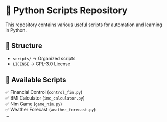 # 📌 Python Scripts Repository  

This repository contains various useful scripts for automation and learning in Python.  

## 📂 Structure  
- `scripts/` → Organized scripts  
- `LICENSE` → GPL-3.0 License  

## 📜 Available Scripts  
✅ Financial Control (`control_fin.py`)  
✅ BMI Calculator (`imc_calculator.py`)  
✅ Nim Game (`game_nim.py`)  
✅ Weather Forecast (`weather_forecast.py`)  
...

